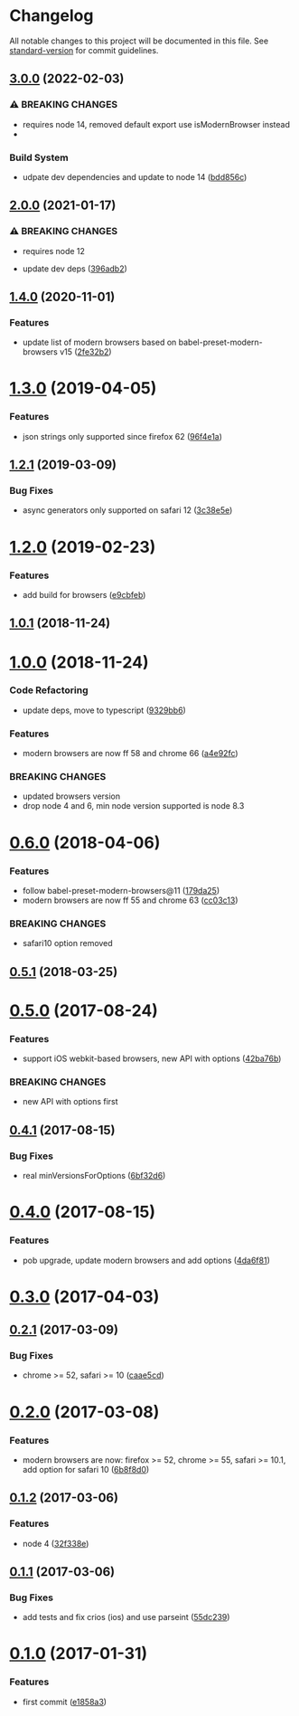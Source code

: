 # Changelog

All notable changes to this project will be documented in this file. See [standard-version](https://github.com/conventional-changelog/standard-version) for commit guidelines.

## [3.0.0](https://github.com/christophehurpeau/modern-browsers/compare/v2.0.0...v3.0.0) (2022-02-03)


### ⚠ BREAKING CHANGES

* requires node 14, removed default export use isModernBrowser instead
* 
### Build System

* udpate dev dependencies and update to node 14 ([bdd856c](https://github.com/christophehurpeau/modern-browsers/commit/bdd856c0fbebc63f61faf0437d78d5e028fc0b63))

## [2.0.0](https://github.com/christophehurpeau/modern-browsers/compare/v1.4.0...v2.0.0) (2021-01-17)


### ⚠ BREAKING CHANGES

* requires node 12

* update dev deps ([396adb2](https://github.com/christophehurpeau/modern-browsers/commit/396adb2b7ae70aaddd3481df5a2bd56fe451d78f))

## [1.4.0](https://github.com/christophehurpeau/modern-browsers/compare/v1.3.0...v1.4.0) (2020-11-01)


### Features

* update list of modern browsers based on babel-preset-modern-browsers v15 ([2fe32b2](https://github.com/christophehurpeau/modern-browsers/commit/2fe32b294e3d8c2bb88a728e89a147b0d05b7e66))

# [1.3.0](https://github.com/christophehurpeau/modern-browsers/compare/v1.2.1...v1.3.0) (2019-04-05)


### Features

* json strings only supported since firefox 62 ([96f4e1a](https://github.com/christophehurpeau/modern-browsers/commit/96f4e1a))



## [1.2.1](https://github.com/christophehurpeau/modern-browsers/compare/v1.2.0...v1.2.1) (2019-03-09)


### Bug Fixes

* async generators only supported on safari 12 ([3c38e5e](https://github.com/christophehurpeau/modern-browsers/commit/3c38e5e))



# [1.2.0](https://github.com/christophehurpeau/modern-browsers/compare/v1.0.1...v1.2.0) (2019-02-23)


### Features

* add build for browsers ([e9cbfeb](https://github.com/christophehurpeau/modern-browsers/commit/e9cbfeb))



## [1.0.1](https://github.com/christophehurpeau/modern-browsers/compare/v1.0.0...v1.0.1) (2018-11-24)



# [1.0.0](https://github.com/christophehurpeau/modern-browsers/compare/v0.6.0...v1.0.0) (2018-11-24)


### Code Refactoring

* update deps, move to typescript ([9329bb6](https://github.com/christophehurpeau/modern-browsers/commit/9329bb6))


### Features

* modern browsers are now ff 58 and chrome 66 ([a4e92fc](https://github.com/christophehurpeau/modern-browsers/commit/a4e92fc))


### BREAKING CHANGES

* updated browsers version
* drop node 4 and 6, min node version supported is node 8.3



# [0.6.0](https://github.com/christophehurpeau/modern-browsers/compare/v0.5.1...v0.6.0) (2018-04-06)


### Features

* follow babel-preset-modern-browsers@11 ([179da25](https://github.com/christophehurpeau/modern-browsers/commit/179da25))
* modern browsers are now ff 55 and chrome 63 ([cc03c13](https://github.com/christophehurpeau/modern-browsers/commit/cc03c13))


### BREAKING CHANGES

* safari10 option removed



## [0.5.1](https://github.com/christophehurpeau/modern-browsers/compare/v0.5.0...v0.5.1) (2018-03-25)



# [0.5.0](https://github.com/christophehurpeau/modern-browsers/compare/v0.4.1...v0.5.0) (2017-08-24)


### Features

* support iOS webkit-based browsers, new API with options ([42ba76b](https://github.com/christophehurpeau/modern-browsers/commit/42ba76b))


### BREAKING CHANGES

* new API with options first



## [0.4.1](https://github.com/christophehurpeau/modern-browsers/compare/v0.4.0...v0.4.1) (2017-08-15)


### Bug Fixes

* real minVersionsForOptions ([6bf32d6](https://github.com/christophehurpeau/modern-browsers/commit/6bf32d6))



# [0.4.0](https://github.com/christophehurpeau/modern-browsers/compare/v0.3.0...v0.4.0) (2017-08-15)


### Features

* pob upgrade, update modern browsers and add options ([4da6f81](https://github.com/christophehurpeau/modern-browsers/commit/4da6f81))



# [0.3.0](https://github.com/christophehurpeau/modern-browsers/compare/v0.2.1...v0.3.0) (2017-04-03)



## [0.2.1](https://github.com/christophehurpeau/modern-browsers/compare/v0.2.0...v0.2.1) (2017-03-09)


### Bug Fixes

* chrome >= 52, safari >= 10 ([caae5cd](https://github.com/christophehurpeau/modern-browsers/commit/caae5cd))



# [0.2.0](https://github.com/christophehurpeau/modern-browsers/compare/v0.1.2...v0.2.0) (2017-03-08)


### Features

* modern browsers are now: firefox >= 52, chrome >= 55, safari >= 10.1, add option for safari 10 ([6b8f8d0](https://github.com/christophehurpeau/modern-browsers/commit/6b8f8d0))



## [0.1.2](https://github.com/christophehurpeau/modern-browsers/compare/v0.1.1...v0.1.2) (2017-03-06)


### Features

* node 4 ([32f338e](https://github.com/christophehurpeau/modern-browsers/commit/32f338e))



## [0.1.1](https://github.com/christophehurpeau/modern-browsers/compare/v0.1.0...v0.1.1) (2017-03-06)


### Bug Fixes

* add tests and fix crios (ios) and use parseint ([55dc239](https://github.com/christophehurpeau/modern-browsers/commit/55dc239))



# [0.1.0](https://github.com/christophehurpeau/modern-browsers/compare/e1858a3...v0.1.0) (2017-01-31)


### Features

* first commit ([e1858a3](https://github.com/christophehurpeau/modern-browsers/commit/e1858a3))
